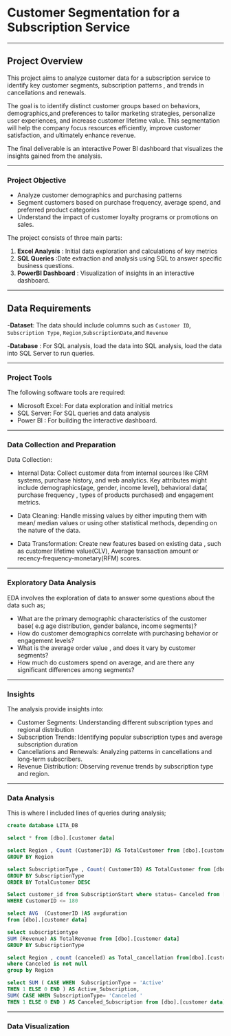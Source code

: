 # Customer Segmentation for a Subscription Service 
---
## Project Overview

This project aims to analyze customer data for a subscription service to identify key customer segments, subscription patterns , and trends in cancellations and renewals.

The goal is to identify distinct customer groups based on behaviors, demographics,and preferences to tailor marketing strategies, personalize user experiences, and increase customer lifetime value. This segmentation will help the company focus resources efficiently, improve customer satisfaction, and ultimately enhance revenue.

The final deliverable is an interactive Power BI dashboard that visualizes the insights gained from the analysis.

---
### Project Objective
- Analyze customer demographics and purchasing patterns
- Segment customers based on purchase frequency, average spend, and preferred product categories
- Understand the impact of customer loyalty programs or promotions on sales.

The project consists of three main parts:
1. **Excel Analysis** : Initial data exploration and calculations of key metrics
2. **SQL Queries** :Date extraction and analysis using SQL to answer specific business questions.
3. **PowerBI Dashboard** : Visualization of insights in an interactive dashboard.
   
---
## Data Requirements
-**Dataset**: The data should include columns such as `Customer ID`, `Subscription Type`, `Region`,`SubscriptionDate`,and `Revenue`

-**Database** : For SQL analysis, load the data into SQL analysis, load the data into SQL Server to run queries.

---
### Project Tools
The following software tools are required:

- Microsoft Excel: For data exploration and initial metrics
- SQL Server: For SQL queries and data analysis
- Power BI : For building the interactive dashboard.

---
### Data Collection and Preparation
Data Collection:

* Internal Data: Collect customer data from internal sources like CRM systems, purchase history, and web analytics. Key attributes might include demographics(age, gender,
income level), behavioral data( purchase frequency , types of products purchased) and engagement metrics.

 - Data Cleaning: Handle missing values by either imputing them with mean/ median values or using other statistical methods, depending on the nature of the data.

-  Data Transformation: Create new features based on existing data , such as customer lifetime value(CLV), Average transaction amount or recency-frequency-monetary(RFM) scores.

  ---
  ### Exploratory Data Analysis
  EDA involves the exploration of data to answer some questions about the data such as;
  - What are the primary demographic characteristics of the customer base( e.g age distribution, gender balance, income segments)?
  - How do customer demographics correlate with purchasing behavior or engagement levels?
  - What is the average order value , and does it vary by customer segments?
  - How much do customers spend on average, and are there any significant differences among segments?


---
### Insights
The analysis provide insights into:
- Customer Segments: Understanding different subscription types and regional distribution
- Subscription Trends: Identifying popular subscription types and average subscription duration
- Cancellations and Renewals: Analyzing patterns in cancellations and long-term subscribers.
- Revenue Distribution: Observing revenue trends by subscription type and region.


---
### Data Analysis
This is where I included lines of queries during analysis;

```sql
create database LITA_DB

select * from [dbo].[customer data]

select Region , Count (CustomerID) AS TotalCustomer from [dbo].[customer data]
GROUP BY Region

select SubscriptionType , Count( CustomerID) AS TotalCustomer from [dbo].[customer data]
GROUP BY SubscriptionType
ORDER BY TotalCustomer DESC

Select customer_id from SubscriptionStart where status= Canceled from [dbo].[customer data]
WHERE CustomerID <= 180

select AVG  (CustomerID )AS avgduration
from [dbo].[customer data]

select subscriptiontype
SUM (Revenue) AS TotalRevenue from [dbo].[customer data]
GROUP BY SubscriptionType

select Region , count (canceled) as Total_cancellation from[dbo].[customer data]
where Canceled is not null
group by Region

select SUM ( CASE WHEN  SubscriptionType = 'Active'
THEN 1 ELSE 0 END ) AS Active_Subscription,
SUM( CASE WHEN SubscriptionType= 'Canceled '
THEN 1 ELSE 0 END ) AS Canceled_Subscription from [dbo].[customer data]
```

---
### Data Visualization
